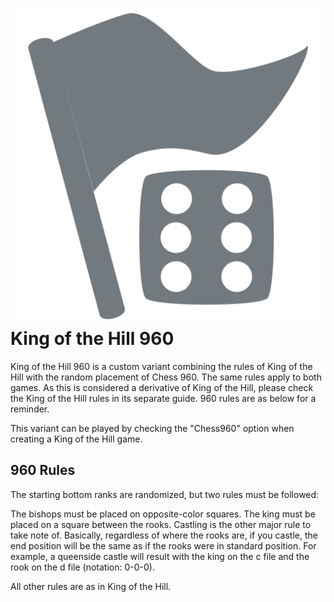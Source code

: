 # ![KingOfTheHill960](https://github.com/gbtami/pychess-variants/blob/master/static/icons/koth960.svg) King of the Hill 960

King of the Hill 960 is a custom variant combining the rules of King of the Hill with the random placement of Chess 960. The same rules apply to both games. As this is considered a derivative of King of the Hill, please check the King of the Hill rules in its separate guide. 960 rules are as below for a reminder.

This variant can be played by checking the "Chess960" option when creating a King of the Hill game.

## 960 Rules

The starting bottom ranks are randomized, but two rules must be followed:

The bishops must be placed on opposite-color squares.
The king must be placed on a square between the rooks.
Castling is the other major rule to take note of. Basically, regardless of where the rooks are, if you castle, the end position will be the same as if the rooks were in standard position. For example, a queenside castle will result with the king on the c file and the rook on the d file (notation: 0-0-0).

All other rules are as in King of the Hill.
